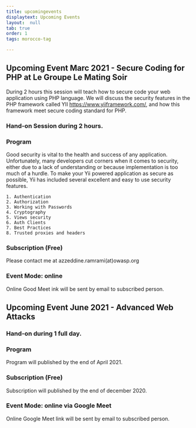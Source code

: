 ```yaml
---
title: upcomingevents
displaytext: Upcoming Events
layout:  null
tab: true
order: 1
tags: morocco-tag

---
```

## Upcoming Event Marc 2021 - Secure Coding for PHP at Le Groupe Le Mating Soir

During 2 hours this session will teach how to secure code your web application using PHP language.
We will discuss the security features in the PHP framework called YII https://www.yiiframework.com/, and how this framework meet secure coding standard for PHP.

### Hand-on Session during 2 hours.

### Program

Good security is vital to the health and success of any application. Unfortunately, many developers cut corners when it comes to security, either due to a lack of understanding or because implementation is too much of a hurdle. To make your Yii powered application as secure as possible, Yii has included several excellent and easy to use security features.

    1. Authentication
    2. Authorization
    3. Working with Passwords
    4. Cryptography
    5. Views security
    6. Auth Clients
    7. Best Practices
    8. Trusted proxies and headers


### Subscription (Free)

Please contact me at azzeddine.ramrami(at)owasp.org

### Event Mode: online

Online Good Meet ink will be sent by email to subscribed person.

## Upcoming Event June 2021 - Advanced Web Attacks

### Hand-on during 1 full day.

### Program

Program will published by the end of April 2021.

### Subscription (Free)

Subscription will published by the end of december 2020.

### Event Mode: online via Google Meet

Online Google Meet link will be sent by email to subscribed person.
